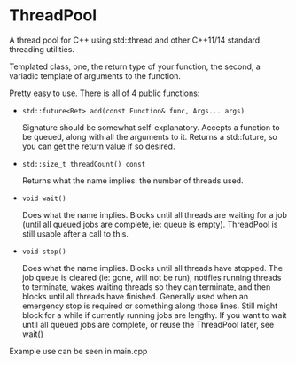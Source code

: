 # ThreadPool
A thread pool for C++ using std::thread and other C++11/14 standard threading utilities.

Templated class, one, the return type of your function, the second, a variadic template of arguments to the function.

Pretty easy to use. There is all of 4 public functions:
* ```std::future<Ret> add(const Function& func, Args... args)```

	Signature should be somewhat self-explanatory. Accepts a function to be queued, along with all the arguments to it. Returns a std::future, so you can get the return value if so desired.

* ```std::size_t threadCount() const```

	Returns what the name implies: the number of threads used. 

* ```void wait()```

	Does what the name implies. Blocks until all threads are waiting for a job (until all queued jobs are complete, ie: queue is empty). ThreadPool is still usable after a call to this.

* ```void stop()```

	Does what the name implies. Blocks until all threads have stopped. The job queue is cleared (ie: gone, will not be run), notifies running threads to terminate, wakes waiting threads so they can terminate, and then blocks until all threads have finished. Generally used when an emergency stop is required or something along those lines. Still might block for a while if currently running jobs are lengthy. If you want to wait until all queued jobs are complete, or reuse the ThreadPool later, see wait()
	
Example use can be seen in main.cpp
